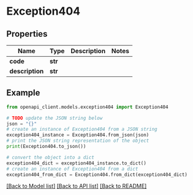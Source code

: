 # Exception404


## Properties

Name | Type | Description | Notes
------------ | ------------- | ------------- | -------------
**code** | **str** |  | 
**description** | **str** |  | 

## Example

```python
from openapi_client.models.exception404 import Exception404

# TODO update the JSON string below
json = "{}"
# create an instance of Exception404 from a JSON string
exception404_instance = Exception404.from_json(json)
# print the JSON string representation of the object
print(Exception404.to_json())

# convert the object into a dict
exception404_dict = exception404_instance.to_dict()
# create an instance of Exception404 from a dict
exception404_from_dict = Exception404.from_dict(exception404_dict)
```
[[Back to Model list]](../README.md#documentation-for-models) [[Back to API list]](../README.md#documentation-for-api-endpoints) [[Back to README]](../README.md)


